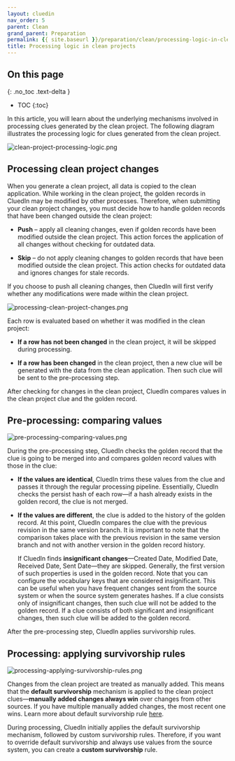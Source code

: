 ```yaml
---
layout: cluedin
nav_order: 5
parent: Clean
grand_parent: Preparation
permalink: {{ site.baseurl }}/preparation/clean/processing-logic-in-clean-projects
title: Processing logic in clean projects
---
```

## On this page
{: .no_toc .text-delta }
- TOC
{:toc}

In this article, you will learn about the underlying mechanisms involved in processing clues generated by the clean project. The following diagram illustrates the processing logic for clues generated from the clean project.

![clean-project-processing-logic.png](../../assets/images/preparation/clean/clean-project-processing-logic.png)

## Processing clean project changes

When you generate a clean project, all data is copied to the clean application. While working in the clean project, the golden records in CluedIn may be modified by other processes. Therefore, when submitting your clean project changes, you must decide how to handle golden records that have been changed outside the clean project:

- **Push** – apply all cleaning changes, even if golden records have been modified outside the clean project. This action forces the application of all changes without checking for outdated data.

- **Skip** – do not apply cleaning changes to golden records that have been modified outside the clean project. This action checks for outdated data and ignores changes for stale records.

If you choose to push all cleaning changes, then CluedIn will first verify whether any modifications were made within the clean project.

![processing-clean-project-changes.png](../../assets/images/preparation/clean/processing-clean-project-changes.png)

Each row is evaluated based on whether it was modified in the clean project:

- **If a row has not been changed** in the clean project, it will be skipped during processing.

- **If a row has been changed** in the clean project, then a new clue will be generated with the data from the clean application. Then such clue will be sent to the pre-processing step.

After checking for changes in the clean project, CluedIn compares values in the clean project clue and the golden record.

## Pre-processing: comparing values

![pre-processing-comparing-values.png](../../assets/images/preparation/clean/pre-processing-comparing-values.png)

During the pre-processing step, CluedIn checks the golden record that the clue is going to be merged into and compares golden record values with those in the clue:

- **If the values are identical**, CluedIn trims these values from the clue and passes it through the regular processing pipeline. Essentially, CluedIn checks the persist hash of each row—if a hash already exists in the golden record, the clue is not merged.

- **If the values are different**, the clue is added to the history of the golden record. At this point, CluedIn compares the clue with the previous revision in the same version branch. It is important to note that the comparison takes place with the previous revision in the same version branch and not with another version in the golden record history.

    If CluedIn finds **insignificant changes**—Created Date, Modified Date, Received Date, Sent Date—they are skipped. Generally, the first version of such properties is used in the golden record. Note that you can configure the vocabulary keys that are considered insignificant. This can be useful when you have frequent changes sent from the source system or when the source system generates hashes. If a clue consists only of insignificant changes, then such clue will not be added to the golden record. If a clue consists of both significant and insignificant changes, then such clue will be added to the golden record.

After the pre-processing step, CluedIn applies survivorship rules.

## Processing: applying survivorship rules

![processing-applying-survivorship-rules.png](../../assets/images/preparation/clean/processing-applying-survivorship-rules.png)

Changes from the clean project are treated as manually added. This means that the **default survivorship** mechanism is applied to the clean project clues—**manually added changes always win** over changes from other sources. If you have multiple manually added changes, the most recent one wins. Learn more about default survivorship rule [here](/key-terms-and-features/golden-records#multiple-sources).

During processing, CluedIn initially applies the default survivorship mechanism, followed by custom survivorship rules. Therefore, if you want to override default survivorship and always use values from the source system, you can create a **custom survivorship** rule.